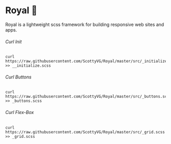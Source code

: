 # Royal 👑

Royal is a lightweight scss framework for building responsive web sites and apps.

###### Curl Init
```
curl https://raw.githubusercontent.com/ScottyVG/Royal/master/src/_initialize.scss >> __initialize.scss
```
###### Curl Buttons
```
curl https://raw.githubusercontent.com/ScottyVG/Royal/master/src/_buttons.scss >> _buttons.scss
```
###### Curl Flex-Box
```
curl https://raw.githubusercontent.com/ScottyVG/Royal/master/src/_grid.scss >> _grid.scss
```

